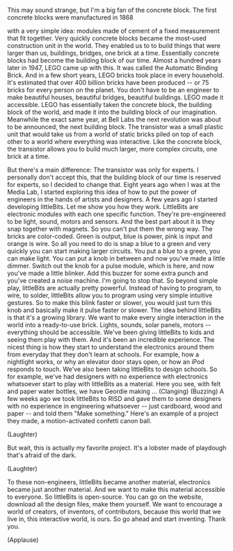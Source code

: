 
This may sound strange,
but I&#39;m a big fan of the concrete block.
The first concrete blocks were manufactured in 1868

with a very simple idea:
modules made of cement of a fixed measurement
that fit together.
Very quickly concrete blocks became
the most-used construction unit in the world.
They enabled us to to build things that were larger than us,
buildings, bridges,
one brick at a time.
Essentially concrete blocks had become
the building block of our time.
Almost a hundred years later in 1947,
LEGO came up with this.
It was called the Automatic Binding Brick.
And in a few short years,
LEGO bricks took place in every household.
It&#39;s estimated that over 400 billion bricks have been produced --
or 75 bricks for every person on the planet.
You don&#39;t have to be an engineer
to make beautiful houses, beautiful bridges, beautiful buildings.
LEGO made it accessible.
LEGO has essentially taken the concrete block, the building block of the world,
and made it into the building block
of our imagination.
Meanwhile the exact same year,
at Bell Labs the next revolution was about to be announced,
the next building block.
The transistor was a small plastic unit
that would take us from a world
of static bricks piled on top of each other
to a world where everything was interactive.
Like the concrete block,
the transistor allows you to build
much larger, more complex circuits, one brick at a time.

But there&#39;s a main difference:
The transistor was only for experts.
I personally don&#39;t accept this,
that the building block of our time
is reserved for experts,
so I decided to change that.
Eight years ago when I was at the Media Lab,
I started exploring this idea
of how to put the power of engineers
in the hands of artists and designers.
A few years ago I started developing littleBits.
Let me show you how they work.
LittleBits are electronic modules
with each one specific function.
They&#39;re pre-engineered
to be light, sound,
motors and sensors.
And the best part about it
is they snap together with magnets.
So you can&#39;t put them the wrong way.
The bricks are color-coded.
Green is output, blue is power,
pink is input and orange is wire.
So all you need to do is snap a blue to a green
and very quickly you can start making larger circuits.
You put a blue to a green,
you can make light.
You can put a knob in between
and now you&#39;ve made a little dimmer.
Switch out the knob
for a pulse module,
which is here,
and now you&#39;ve made a little blinker.
Add this buzzer
for some extra punch
and you&#39;ve created a noise machine.
I&#39;m going to stop that.
So beyond simple play,
littleBits are actually pretty powerful.
Instead of having to program, to wire, to solder,
littleBits allow you to program
using very simple intuitive gestures.
So to make this blink faster or slower,
you would just turn this knob
and basically make it pulse faster or slower.
The idea behind littleBits
is that it&#39;s a growing library.
We want to make every single interaction in the world
into a ready-to-use brick.
Lights, sounds, solar panels, motors --
everything should be accessible.
We&#39;ve been giving littleBits to kids and seeing them play with them.
And it&#39;s been an incredible experience.
The nicest thing is how they start to understand
the electronics around them from everyday
that they don&#39;t learn at schools.
For example, how a nightlight works,
or why an elevator door stays open,
or how an iPod responds to touch.
We&#39;ve also been taking littleBits to design schools.
So for example, we&#39;ve had designers
with no experience with electronics whatsoever
start to play with littleBits as a material.
Here you see, with felt and paper water bottles,
we have Geordie making ...
(Clanging)
(Buzzing)
A few weeks ago we took littleBits to RISD
and gave them to some designers
with no experience in engineering whatsoever --
just cardboard, wood and paper -- and told them &quot;Make something.&quot;
Here&#39;s an example of a project they made,
a motion-activated confetti canon ball.

(Laughter)

But wait, this is actually my favorite project.
It&#39;s a lobster made of playdough
that&#39;s afraid of the dark.

(Laughter)

To these non-engineers, littleBits became another material,
electronics became just another material.
And we want to make this material accessible to everyone.
So littleBits is open-source.
You can go on the website, download all the design files, make them yourself.
We want to encourage a world
of creators, of inventors, of contributors,
because this world that we live in,
this interactive world, is ours.
So go ahead and start inventing.
Thank you.

(Applause)

